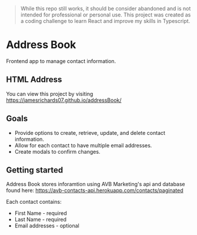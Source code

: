 > While this repo still works, it should be consider abandoned and is not intended for professional or personal use. This project was created as a coding challenge to learn React and improve my skills in Typescript.

# Address Book
Frontend app to manage contact information. 

## HTML Address
You can view this project by visiting https://jamesrichards07.github.io/addressBook/

## Goals
 * Provide options to create, retrieve, update, and delete contact information.
 * Allow for each contact to have multiple email addresses.
 * Create modals to confirm changes.

## Getting started
Address Book stores inforamtion using AVB Marketing's api and database found here: 
https://avb-contacts-api.herokuapp.com/contacts/paginated

Each contact contains:
* First Name - required
* Last Name - required
* Email addresses - optional




